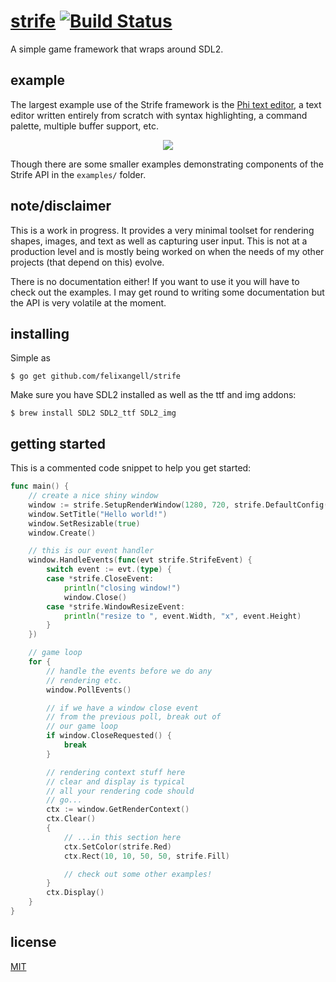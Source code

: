 # [strife](https://strife.felixangell.com) [![Build Status](https://travis-ci.org/felixangell/strife.svg?branch=master)](https://travis-ci.org/felixangell/strife)
A simple game framework that wraps around SDL2.

## example
The largest example use of the Strife framework is the [Phi text editor](//phi.felixangell.com), a text editor written entirely from scratch with syntax highlighting, a command palette, multiple buffer support, etc.

<p align="center"><img src="https://raw.githubusercontent.com/felixangell/phi/gh-pages/images/screenshot.png"></p>

Though there are some smaller examples demonstrating components of the Strife API in the `examples/` folder.

## note/disclaimer
This is a work in progress. It provides a very minimal toolset for rendering shapes, images, and text
as well as capturing user input. This is not at a production level and is mostly being worked on when the
needs of my other projects (that depend on this) evolve.

There is no documentation either! If you want to use it you will have to check out the examples. I may
get round to writing some documentation but the API is very volatile at the moment.

## installing
Simple as

	$ go get github.com/felixangell/strife

Make sure you have SDL2 installed as well as the ttf and img addons:

	$ brew install SDL2 SDL2_ttf SDL2_img

## getting started
This is a commented code snippet to help you get started:

```go
func main() {
	// create a nice shiny window
	window := strife.SetupRenderWindow(1280, 720, strife.DefaultConfig())
	window.SetTitle("Hello world!")
	window.SetResizable(true)
	window.Create()

	// this is our event handler
	window.HandleEvents(func(evt strife.StrifeEvent) {
		switch event := evt.(type) {
		case *strife.CloseEvent:
			println("closing window!")
			window.Close()
		case *strife.WindowResizeEvent:
			println("resize to ", event.Width, "x", event.Height)
		}
	})

	// game loop
	for {
		// handle the events before we do any
		// rendering etc.
		window.PollEvents()

		// if we have a window close event
		// from the previous poll, break out of
		// our game loop
		if window.CloseRequested() {
			break
		}

		// rendering context stuff here
		// clear and display is typical
		// all your rendering code should
		// go...
		ctx := window.GetRenderContext()
		ctx.Clear()
		{
			// ...in this section here
			ctx.SetColor(strife.Red)
			ctx.Rect(10, 10, 50, 50, strife.Fill)

			// check out some other examples!
		}
		ctx.Display()
	}
}
```

## license
[MIT](/LICENSE)
